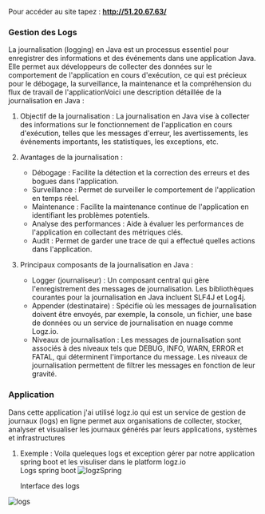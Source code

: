 Pour accéder au site tapez : **http://51.20.67.63/**
### Gestion des Logs 
La journalisation (logging) en Java est un processus essentiel pour enregistrer des informations et des événements dans une application Java. Elle permet aux développeurs de collecter des données sur le comportement de l'application en cours d'exécution, ce qui est précieux pour le débogage, la surveillance, la maintenance et la compréhension du flux de travail de l'applicationVoici une description détaillée de la journalisation en Java :

1. Objectif de la journalisation : La journalisation en Java vise à collecter des informations sur le fonctionnement de l'application en cours d'exécution, telles que les messages d'erreur, les avertissements, les événements importants, les statistiques, les exceptions, etc.

2. Avantages de la journalisation :
 
     - Débogage : Facilite la détection et la correction des erreurs et des bogues dans l'application.
     - Surveillance : Permet de surveiller le comportement de l'application en temps réel.
     - Maintenance : Facilite la maintenance continue de l'application en identifiant les problèmes potentiels.
     - Analyse des performances : Aide à évaluer les performances de l'application en collectant des métriques clés.
     - Audit : Permet de garder une trace de qui a effectué quelles actions dans l'application.
3. Principaux composants de la journalisation en Java :

    - Logger (journaliseur) : Un composant central qui gère l'enregistrement des messages de journalisation. Les bibliothèques courantes pour la journalisation en Java incluent SLF4J et Log4j.
    - Appender (destinataire) : Spécifie où les messages de journalisation doivent être envoyés, par exemple, la console, un fichier, une base de données ou un service de journalisation en nuage comme Logz.io.
    - Niveaux de journalisation : Les messages de journalisation sont associés à des niveaux tels que DEBUG, INFO, WARN, ERROR et FATAL, qui déterminent l'importance du message. Les niveaux de journalisation permettent de filtrer les messages en fonction de leur gravité.
### Application  

Dans cette application j'ai utilisé logz.io qui est un service de gestion de journaux (logs) en ligne permet aux organisations de collecter, stocker, analyser et visualiser les journaux générés par leurs applications, systèmes et infrastructures
   1. Exemple : Voila queleques logs et exception gérer par notre application spring boot et les visuliser dans le platform logz.io  
      Logs spring boot
      ![logzSpring](https://github.com/moetez1233/Gestion_des_logs/assets/57545701/a6f83a2c-7e2b-4ee8-b35b-a61bcbd57ccf)
      
      Interface des logs
      
  ![logs](https://github.com/moetez1233/Gestion_des_logs/assets/57545701/c06a7cb5-d1fd-4b53-9b60-bf6bd535bee4)


